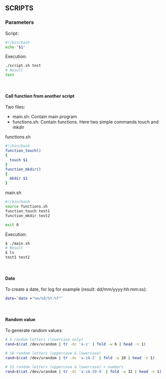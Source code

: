 ## SCRIPTS

### Parameters
Script:
```bash
#!/bin/bash
echo "$1"
```

Execution:
```bash
./script.sh test
# Result
test
```
<br/>


#### Call function from another script
Two files:
* main.sh: Contain main program
* functions.sh: Contain functions. Here two simple commands touch and mkdir

functions.sh
```bash
#!/bin/bash
function_touch()
{
  touch $1
}
function_mkdir()
{
  mkdir $1
}
```

main.sh
```bash
#!/bin/bash
source functions.sh
function_touch test1
function_mkdir test2

exit 0
```

Execution:
```bash
$ ./main.sh
# Result
$ ls
test1 test2
```
<br/>


#### Date
To create a date, for log for example (result: dd/mm/yyyy:hh:mm:ss):
```bash
date=`date +"%m/%d/%Y:%T"`
```
<br/>


#### Random value
To generate random values:
```bash
# 6 random letters (lowercase only)
rand=$(cat /dev/urandom | tr -dc 'a-z' | fold -w 6 | head -n 1)

# 10 random letters (uppercase & lowercase)
rand=$(cat /dev/urandom | tr -dc 'a-zA-Z' | fold -w 10 | head -n 1)

# 32 random letters (uppercase & lowercase) + numbers
rand=$(cat /dev/urandom | tr -dc 'a-zA-Z0-9' | fold -w 32 | head -n 1)
```
<br/>
